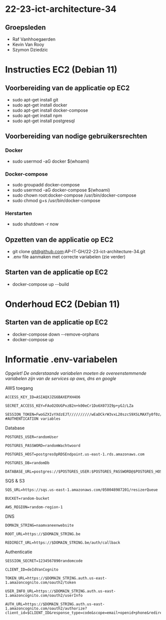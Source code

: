 # 22-23-ict-architecture-34

## Groepsleden

+ Raf Vanhhoegaerden
+ Kevin Van Rooy
+ Szymon Dziedzic

# Instructies EC2 (Debian 11)

## Voorbereiding van de applicatie op EC2

- sudo apt-get install git
- sudo apt-get install docker
- sudo apt-get install docker-compose
- sudo apt-get install npm
- sudo apt-get install postgresql

## Voorbereiding van nodige gebruikersrechten
### Docker

- sudo usermod -aG docker $(whoami)

### Docker-compose

- sudo groupadd docker-compose
- sudo usermod -aG docker-compose $(whoami)
- sudo chown root:docker-compose /usr/bin/docker-compose
- sudo chmod g+s /usr/bin/docker-compose

### Herstarten 

- sudo shutdown -r now

## Opzetten van de applicatie op EC2

- git clone git@github.com:AP-IT-GH/22-23-ict-architecture-34.git
- .env file aanmaken met correcte variabelen (zie verder)

## Starten van de applicatie op EC2

- docker-compose up --build

# Onderhoud EC2 (Debian 11)

## Starten van de applicatie op EC2

- docker-compose down --remove-orphans
- docker-compose up

# Informatie .env-variabelen

*Opgelet! De onderstaande variabelen moeten de overeenstemmende variabelen zijn van de services op aws, dns en google*

AWS toegang

    ACCESS_KEY_ID=ASIAQXJZG6BAXEPXH4O6

    SECRET_ACCESS_KEY=FAoO2OUGPxzB2n+k00eCr1Do6X073I9p+yGJ/LZa

    SESSION_TOKEN=FwoGZXIvYXdzEJT//////////wEaDCkrW3vxL20szcS9XSLMAXTy0f0z/aPJQoPsLP/G+jLUndVWdN4ZS9w2JpcNjX1rkiOXRhXl9ZMZ/NCZndt8IdJq15Cb8LjjVpgG9WJFU5jqYKVBQi7eGcQ8gNs4OMXuONEJ4p9I9/TxOSRRfMB3X60R15tDQMd0X3BV8+MQ2qcRstsRxaj4XaN43BuAS/dqYBObaaA864addlRlJkguG2p3/QZSCW8lr8ZxsLGOwpMvA6zbJk1fQN8d1kR5Hleh9TaMd1d6fDmV6LxHr6214isrkO4m4Lam6M8BmyiCvKmjBjItNkO/2rejgMTnFiUZlnSyHspSsHu6YN3kA9u9RJDZPbHKxvydxuShDLw9C+0a
    #AUTHENTICATION variables

Database

    POSTGRES_USER=randomUser

    POSTGRES_PASSWORD=randomWachtwoord

    POSTGRES_HOST=postgresOpRDSEndpoint.us-east-1.rds.amazonaws.com

    POSTGRES_DB=randomDb

    DATABASE_URL=postgres://$POSTGRES_USER:$POSTGRES_PASSWORD@$POSTGRES_HOST:5432/

SQS & S3

    SQS_URL=https://sqs.us-east-1.amazonaws.com/050048987201/resizerQueue

    BUCKET=random-bucket

    AWS_REGION=random-region-1
    
DNS

    DOMAIN_STRING=naamvaneenwebsite

    ROOT_URL=https://$DOMAIN_STRING.be

    REDIRECT_URL=https://$DOMAIN_STRING.be/auth/callback

Authenticatie
    
    SESSION_SECRET=1234567890randomcode

    CLIENT_ID=deIdVanCognito

    TOKEN_URL=https://$DOMAIN_STRING.auth.us-east-1.amazoncognito.com/oauth2/token

    USER_INFO_URL=https://$DOMAIN_STRING.auth.us-east-1.amazoncognito.com/oauth2/userInfo

    AUTH_URL=https://$DOMAIN_STRING.auth.us-east-1.amazoncognito.com/oauth2/authorize?client_id=$CLIENT_ID&response_type=code&scope=email+openid+phone&redirect_uri=$REDIRECT_URL
